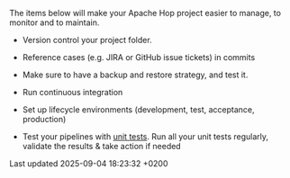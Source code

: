 <div id="header">

</div>

<div id="content">

<div id="Governance" class="paragraph">

The items below will make your Apache Hop project easier to manage, to monitor and to maintain.

</div>

<div class="ulist">

  - Version control your project folder.

  - Reference cases (e.g. JIRA or GitHub issue tickets) in commits

  - Make sure to have a backup and restore strategy, and test it.

  - Run continuous integration

  - Set up lifecycle environments (development, test, acceptance, production)

  - Test your pipelines with [unit tests](pipeline/pipeline-unit-testing.0gRvQGBa0q). Run all your unit tests regularly, validate the results & take action if needed

</div>

</div>

<div id="footer">

<div id="footer-text">

Last updated 2025-09-04 18:23:32 +0200

</div>

</div>

